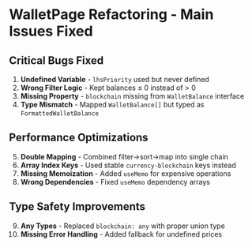 # WalletPage Refactoring - Main Issues Fixed

## Critical Bugs Fixed

1. **Undefined Variable** - `lhsPriority` used but never defined
2. **Wrong Filter Logic** - Kept balances ≤ 0 instead of > 0
3. **Missing Property** - `blockchain` missing from `WalletBalance` interface
4. **Type Mismatch** - Mapped `WalletBalance[]` but typed as `FormattedWalletBalance`

## Performance Optimizations

5. **Double Mapping** - Combined filter→sort→map into single chain
6. **Array Index Keys** - Used stable `currency-blockchain` keys instead
7. **Missing Memoization** - Added `useMemo` for expensive operations
8. **Wrong Dependencies** - Fixed `useMemo` dependency arrays

## Type Safety Improvements

9. **Any Types** - Replaced `blockchain: any` with proper union type
10. **Missing Error Handling** - Added fallback for undefined prices
